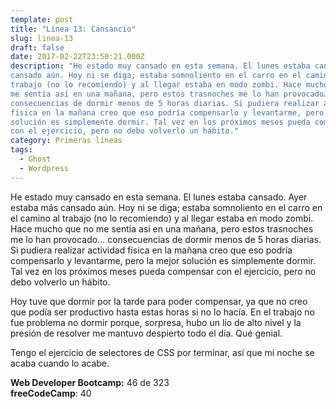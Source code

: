 ```yaml
---
template: post
title: "Línea 13: Cansancio"
slug: linea-13
draft: false
date: 2017-02-22T23:50:21.000Z
description: "He estado muy cansado en esta semana. El lunes estaba cansado. Ayer estaba más
cansado aún. Hoy ni se diga; estaba somnoliento en el carro en el camino al
trabajo (no lo recomiendo) y al llegar estaba en modo zombi. Hace mucho que no
me sentía así en una mañana, pero estos trasnoches me lo han provocado…
consecuencias de dormir menos de 5 horas diarias. Si pudiera realizar actividad
física en la mañana creo que eso podría compensarlo y levantarme, pero la mejor
solución es simplemente dormir. Tal vez en los próximos meses pueda compensar
con el ejercicio, pero no debo volverlo un hábito."
category: Primeras líneas
tags:
  - Ghost
  - Wordpress
---
```

He estado muy cansado en esta semana. El lunes estaba cansado. Ayer estaba más cansado aún. Hoy ni se diga; estaba somnoliento en el carro en el camino al trabajo (no lo recomiendo) y al llegar estaba en modo zombi. Hace mucho que no me sentía así en una mañana, pero estos trasnoches me lo han provocado… consecuencias de dormir menos de 5 horas diarias. Si pudiera realizar actividad física en la mañana creo que eso podría compensarlo y levantarme, pero la mejor solución es simplemente dormir. Tal vez en los próximos meses pueda compensar con el ejercicio, pero no debo volverlo un hábito.

 Hoy tuve que dormir por la tarde para poder compensar, ya que no creo que podía ser productivo hasta estas horas si no lo hacía. En el trabajo no fue problema no dormir porque, sorpresa, hubo un lío de alto nivel y la presión de resolver me mantuvo despierto todo el día. Qué genial.

 Tengo el ejercicio de selectores de CSS por terminar, así que mi noche se acaba cuando lo acabe.

 **Web Developer Bootcamp:** 46 de 323  
 **freeCodeCamp**: 40

 